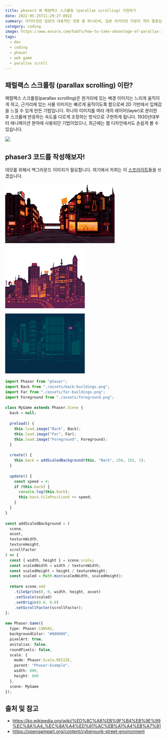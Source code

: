 ```yaml
---
title: phaser3 에 패럴랙스 스크롤링 (parallax scrolling) 구현하기
date: 2022-05-25T11:29:27.092Z
summary: 아키타견은 일본의 대표적인 견종 중 하나로써, 일본 아키타현 지방의 개의 품종입니다. 의외로 역사는 짧은편에 속하는 견종으로 16세기 아키타 마타기라고 불리는 사냥을 위해 길러진 토착견이 기원입니다.
category: coding
image: https://www.encora.com/hubfs/how-to-take-advantage-of-parallax-in-programming-and-video-games-top-1.png
tags:
  - dev
  - coding
  - phaser
  - web game
  - parallax scroll
---
```


## 패럴랙스 스크롤링 (parallax scrolling) 이란?

패럴랙스 스크롤링(parallax scrolling)은 원거리에 있는 배경 이미지는 느리게 움직이게 하고, 근거리에 있는 사물 이미지는 빠르게 움직이도록 함으로써 2D 기반에서 입체감을 느낄 수 있게 만든 기법입니다. 하나의 이미지를 여러 개의 레이어(layer)로 분리한 후 스크롤에 반응하는 속도를 다르게 조정하는 방식으로 구현하게 됩니다. 1930년대부터 애니메이션 분야에 사용되던 기법이었으나, 최근에는 웹 디자인에서도 손쉽게 볼 수 있습니다.

![](https://upload.wikimedia.org/wikipedia/commons/d/d7/Parallax_scroll.gif)

## phaser3 코드를 작성해보자!

데모를 위해서 백그라운드 이미지가 필요합니다. 여기에서 저희는 이 [스프라이트](https://opengameart.org/content/cyberpunk-street-environment)들을 쓰겠습니다.

![정면](./../static/images/posts/202205/foreground.png)

![뒷 배경](./../static/images/posts/202205/back-buildings.png)

![멀리 있는 배경](./../static/images/posts/202205/far-buildings.png)

```typescript
import Phaser from "phaser";
import Back from "./assets/back-buildings.png";
import Far from "./assets/far-buildings.png";
import Foreground from "./assets/foreground.png";

class MyGame extends Phaser.Scene {
  back = null;

  preload() {
    this.load.image("Back", Back);
    this.load.image("Far", Far);
    this.load.image("Foreground", Foreground);
  }

  create() {
    this.back = addScaledBackground(this, "Back", 256, 192, 1);
  }

  update() {
    const speed = 4;
    if (this.back) {
      console.log(this.back);
      this.back.tilePositionX += speed;
    }
  }
}

const addScaledBackground = (
  scene,
  asset,
  textureWidth,
  textureHeight,
  scrollFactor
) => {
  const { width, height } = scene.scale;
  const scaledWidth = width / textureWidth;
  const scaledHeight = height / textureHeight;
  const scaled = Math.min(scaledWidth, scaledHeight);

  return scene.add
    .tileSprite(0, 0, width, height, asset)
    .setScale(scaled)
    .setOrigin(0.0, 0.0)
    .setScrollFactor(scrollFactor);
};

new Phaser.Game({
  type: Phaser.CANVAS,
  backgroundColor: "#000000",
  pixelArt: true,
  anitalias: false,
  roundPixels: false,
  scale: {
    mode: Phaser.Scale.RESIZE,
    parent: "Phaser-Example",
    width: 800,
    height: 600
  },
  scene: MyGame
});

```

## 출처 및 참고

- https://ko.wikipedia.org/wiki/%ED%8C%A8%EB%9F%B4%EB%9E%99%EC%8A%A4_%EC%8A%A4%ED%81%AC%EB%A1%A4%EB%A7%81
- https://opengameart.org/content/cyberpunk-street-environment
